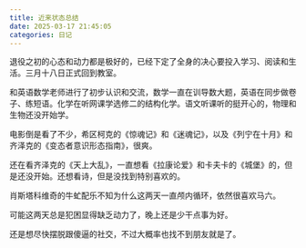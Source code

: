 ```yaml
---
title: 近来状态总结
date: 2025-03-17 21:45:05
categories: 日记
---
```


退役之初的心态和动力都是极好的，已经下定了全身的决心要投入学习、阅读和生活。三月十八日正式回到教室。

和英语数学老师进行了初步认识和交流，数学一直在训导数大题，英语在同步做卷子、练短语。化学在听网课学选修二的结构化学。语文听课听的挺开心的，物理和生物还没开始学。

电影倒是看了不少，希区柯克的《惊魂记》和《迷魂记》，以及《列宁在十月》和齐泽克的《变态者意识形态指南》，很爽。

还在看齐泽克的《天上大乱》，一直想看《拉康论爱》和卡夫卡的《城堡》的，但是还没开始。还想看诗，但是没找到特别喜欢的。

肖斯塔科维奇的牛虻配乐不知为什么这两天一直颅内循环，依然很喜欢马六。

可能这两天总是犯困显得缺乏动力了，晚上还是少干点事为好。

还是想尽快摆脱跟傻逼的社交，不过大概率也找不到朋友就是了。
